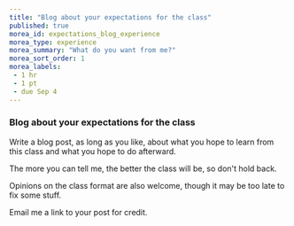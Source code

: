 ```yaml
---
title: "Blog about your expectations for the class"
published: true
morea_id: expectations_blog_experience
morea_type: experience
morea_summary: "What do you want from me?"
morea_sort_order: 1
morea_labels:
 - 1 hr
 - 1 pt
 - due Sep 4
---
```


### Blog about your expectations for the class

Write a blog post, as long as you like, about what you hope to learn from 
this class and what you hope to do afterward. 

The more you can tell me, the better the class will be, so don't hold back.

Opinions on the class format are also welcome, though it may be too late to
fix some stuff.

Email me a link to your post for credit.
